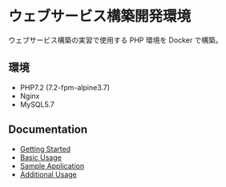 # ウェブサービス構築開発環境

ウェブサービス構築の実習で使用する PHP 環境を Docker で構築。

## 環境
* PHP7.2 (7.2-fpm-alpine3.7)
* Nginx
* MySQL5.7

## Documentation

- [Getting Started](./documents/getting-started/README.md)
- [Basic Usage](./documents/basic-usage/README.md)
- [Sample Application](./documents/sample-application/README.md)
- [Additional Usage](./documents/additional-usage/README.md)

